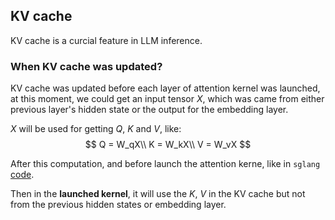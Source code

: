 ## KV cache
KV cache is a curcial feature in LLM inference.

### When KV cache was updated?
KV cache was updated before each layer of attention kernel was launched, at this moment, we could get an input tensor $X$, which was came from either previous layer's hidden state or the output for the embedding layer.

$X$ will be used for getting $Q$, $K$ and $V$, like:
$$
Q = W_qX\\
K = W_kX\\
V = W_vX
$$

After this computation, and before launch the attention kerne, like in `sglang` [code](https://github.com/sgl-project/sglang/blob/beb65c7433d6a5b8f72e5498200ee119d35476bf/python/sglang/srt/layers/attention/flashinfer_backend.py#L480-L485).

Then in the **launched kernel**, it will use the $K,\ V$ in the KV cache but not from the previous hidden states or embedding layer.